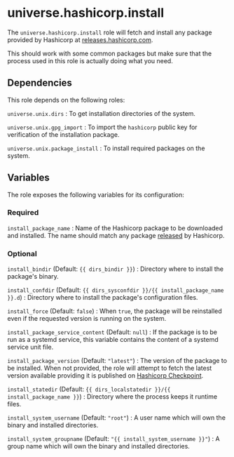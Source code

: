 <!-- roles/install/README.md
  -- =======================
  --
  -- Copying
  -- -------
  --
  -- Copyright (c) 2023 universe.hashicorp authors and contributors.
  --
  -- This file is part of the *universe.hashicorp* project.
  --
  -- *universe.hashicorp* is a free software project. You can redistribute it
  -- and/or modify it following the terms of the MIT License.
  --
  -- This software project is distributed *as is*, WITHOUT WARRANTY OF ANY KIND;
  -- including but not limited to the WARRANTIES OF MERCHANTABILITY, FITNESS FOR
  -- A PARTICULAR PURPOSE and NONINFRINGEMENT.
  --
  -- You should have received a copy of the MIT License along with
  -- *universe.hashicorp*. If not, see <http://opensource.org/licenses/MIT>.
  -->

universe.hashicorp.install
==========================

The `universe.hashicorp.install` role will fetch and install any package
provided by Hashicorp at [releases.hashicorp.com](
https://releases.hashicorp.com/).

This should work with some common packages but make sure that the process used
in this role is actually doing what you need.

Dependencies
------------

This role depends on the following roles:

`universe.unix.dirs`
: To get installation directories of the system.

`universe.unix.gpg_import`
: To import the `hashicorp` public key for verification of the installation
package.

`universe.unix.package_install`
: To install required packages on the system.

Variables
---------

The role exposes the following variables for its configuration:

### Required

`install_package_name`
: Name of the Hashicorp package to be downloaded and installed. The name should
match any package [released](https://releases.hashicorp.com/) by
Hashicorp.

### Optional

`install_bindir` (Default: `{{ dirs_bindir }}`)
: Directory where to install the package's binary.

`install_confdir` (Default: `{{ dirs_sysconfdir }}/{{ install_package_name }}.d`)
: Directory where to install the package's configuration files.

`install_force` (Default: `false`)
: When `true`, the package will be reinstalled even if the requested version is
running on the system.

`install_package_service_content` (Default: `null`)
: If the package is to be run as a systemd service, this variable contains the
content of a systemd service unit file.

`install_package_version` (Default: `"latest"`)
: The version of the package to be installed. When not provided, the role will
attempt to fetch the latest version available providing it is published on
[Hashicorp Checkpoint](https://checkpoint.hashicorp.com/).

`install_statedir` (Default: `{{ dirs_localstatedir }}/{{ install_package_name }}`)
: Directory where the process keeps it runtime files.

`install_system_username` (Default: `"root"`)
: A user name which will own the binary and installed directories.

`install_system_groupname` (Default: `"{{ install_system_username }}"`)
: A group name which will own the binary and installed directories.
